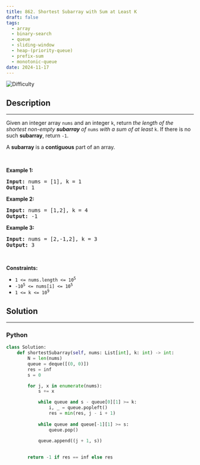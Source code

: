 ```yaml
---
title: 862. Shortest Subarray with Sum at Least K
draft: false
tags: 
  - array
  - binary-search
  - queue
  - sliding-window
  - heap-(priority-queue)
  - prefix-sum
  - monotonic-queue
date: 2024-11-17
---
```


![Difficulty](https://img.shields.io/badge/Difficulty-Hard-blue.svg)

## Description

---
<p>Given an integer array <code>nums</code> and an integer <code>k</code>, return <em>the length of the shortest non-empty <strong>subarray</strong> of </em><code>nums</code><em> with a sum of at least </em><code>k</code>. If there is no such <strong>subarray</strong>, return <code>-1</code>.</p>

<p>A <strong>subarray</strong> is a <strong>contiguous</strong> part of an array.</p>

<p>&nbsp;</p>
<p><strong class="example">Example 1:</strong></p>
<pre><strong>Input:</strong> nums = [1], k = 1
<strong>Output:</strong> 1
</pre><p><strong class="example">Example 2:</strong></p>
<pre><strong>Input:</strong> nums = [1,2], k = 4
<strong>Output:</strong> -1
</pre><p><strong class="example">Example 3:</strong></p>
<pre><strong>Input:</strong> nums = [2,-1,2], k = 3
<strong>Output:</strong> 3
</pre>
<p>&nbsp;</p>
<p><strong>Constraints:</strong></p>

<ul>
	<li><code>1 &lt;= nums.length &lt;= 10<sup>5</sup></code></li>
	<li><code>-10<sup>5</sup> &lt;= nums[i] &lt;= 10<sup>5</sup></code></li>
	<li><code>1 &lt;= k &lt;= 10<sup>9</sup></code></li>
</ul>


## Solution

---
### Python
``` py title='shortest-subarray-with-sum-at-least-k'
class Solution:
    def shortestSubarray(self, nums: List[int], k: int) -> int:
        N = len(nums)
        queue = deque([(0, 0)])
        res = inf
        s = 0

        for j, x in enumerate(nums):
            s += x

            while queue and s - queue[0][1] >= k:
                i, _ = queue.popleft()
                res = min(res, j - i + 1)
            
            while queue and queue[-1][1] >= s:
                queue.pop()

            queue.append((j + 1, s))
       
        
        return -1 if res == inf else res

```

